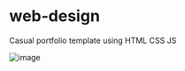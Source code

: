 # web-design

Casual portfolio template using HTML CSS JS

![image](https://github.com/user-attachments/assets/df0d7339-c068-4767-9db3-7549f1518aa4)

